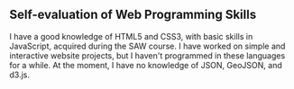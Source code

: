 ## Self-evaluation of Web Programming Skills
I have a good knowledge of HTML5 and CSS3, with basic skills in JavaScript, acquired during the SAW course. I have worked on simple and interactive website projects, but I haven't programmed in these languages for a while. At the moment, I have no knowledge of JSON, GeoJSON, and d3.js.
